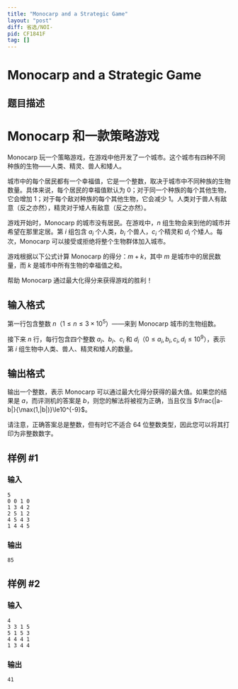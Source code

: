 ```yaml
---
title: "Monocarp and a Strategic Game"
layout: "post"
diff: 省选/NOI-
pid: CF1841F
tag: []
---
```


# Monocarp and a Strategic Game

## 题目描述

# Monocarp 和一款策略游戏


Monocarp 玩一个策略游戏，在游戏中他开发了一个城市。这个城市有四种不同种族的生物——人类、精灵、兽人和矮人。

城市中的每个居民都有一个幸福值，它是一个整数，取决于城市中不同种族的生物数量。具体来说，每个居民的幸福值默认为 $0$；对于同一个种族的每个其他生物，它会增加 $1$；对于每个敌对种族的每个其他生物，它会减少 $1$。人类对于兽人有敌意（反之亦然），精灵对于矮人有敌意（反之亦然）。

游戏开始时，Monocarp 的城市没有居民。在游戏中，$n$ 组生物会来到他的城市并希望在那里定居。第 $i$ 组包含 $a_{i}$ 个人类，$b_{i}$ 个兽人，$c_{i}$ 个精灵和 $d_{i}$ 个矮人。每次，Monocarp 可以接受或拒绝将整个生物群体加入城市。

游戏根据以下公式计算 Monocarp 的得分：$m+k$，其中 $m$ 是城市中的居民数量，而 $k$ 是城市中所有生物的幸福值之和。

帮助 Monocarp 通过最大化得分来获得游戏的胜利！

## 输入格式

第一行包含整数 $n$（$1≤n≤3×10^5$）——来到 Monocarp 城市的生物组数。

接下来 $n$ 行，每行包含四个整数 $a_i$、$b_i$、$c_i$ 和 $d_i$（$0≤a_i,b_i,c_i,d_i≤10^9$），表示第 $i$ 组生物中人类、兽人、精灵和矮人的数量。

## 输出格式

输出一个整数，表示 Monocarp 可以通过最大化得分获得的最大值。如果您的结果是 $a$，而评测机的答案是 $b$，则您的解法将被视为正确，当且仅当 $\frac{|a-b|}{\max(1,|b|)}\le10^{-9}$。

请注意，正确答案总是整数，但有时它不适合 $64$ 位整数类型，因此您可以将其打印为非整数数字。

## 样例 #1

### 输入

```
5
0 0 1 0
1 3 4 2
2 5 1 2
4 5 4 3
1 4 4 5
```

### 输出

```
85
```

## 样例 #2

### 输入

```
4
3 3 1 5
5 1 5 3
4 4 4 1
1 3 4 4
```

### 输出

```
41
```

